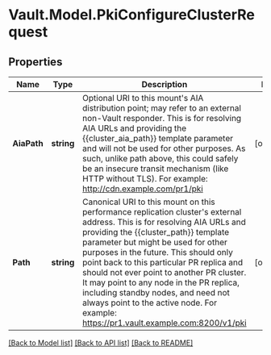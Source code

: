 # Vault.Model.PkiConfigureClusterRequest

## Properties

Name | Type | Description | Notes
------------ | ------------- | ------------- | -------------
**AiaPath** | **string** | Optional URI to this mount&#x27;s AIA distribution point; may refer to an external non-Vault responder. This is for resolving AIA URLs and providing the {{cluster_aia_path}} template parameter and will not be used for other purposes. As such, unlike path above, this could safely be an insecure transit mechanism (like HTTP without TLS). For example: http://cdn.example.com/pr1/pki | [optional] 
**Path** | **string** | Canonical URI to this mount on this performance replication cluster&#x27;s external address. This is for resolving AIA URLs and providing the {{cluster_path}} template parameter but might be used for other purposes in the future. This should only point back to this particular PR replica and should not ever point to another PR cluster. It may point to any node in the PR replica, including standby nodes, and need not always point to the active node. For example: https://pr1.vault.example.com:8200/v1/pki | [optional] 

[[Back to Model list]](../README.md#documentation-for-models) [[Back to API list]](../README.md#documentation-for-api-endpoints) [[Back to README]](../README.md)

